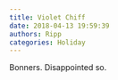 ```yaml
---
title: Violet Chiff
date: 2018-04-13 19:59:39
authors: Ripp
categories: Holiday
---
```


 Bonners. Disappointed so.